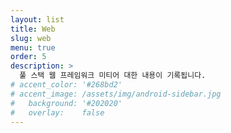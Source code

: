 ```yaml
---
layout: list
title: Web
slug: web
menu: true
order: 5
description: >
  풀 스택 웹 프레임워크 미티어 대한 내용이 기록됩니다.
# accent_color: '#268bd2'
# accent_image: /assets/img/android-sidebar.jpg
#   background: '#202020'
#   overlay:    false
---
```

